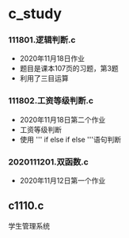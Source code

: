 # c_study

### 111801.逻辑判断.c
- 2020年11月18日作业
- 题目是课本107页的习题，第3题
- 利用了三目运算

### 111802.工资等级判断.c
- 2020年11月18日第二个作业
- 工资等级判断
- 使用
'''
if
else if
else 
'''语句判断

### 2020111201.双函数.c
- 2020年11月12日第一个作业

## c1110.c
学生管理系统
